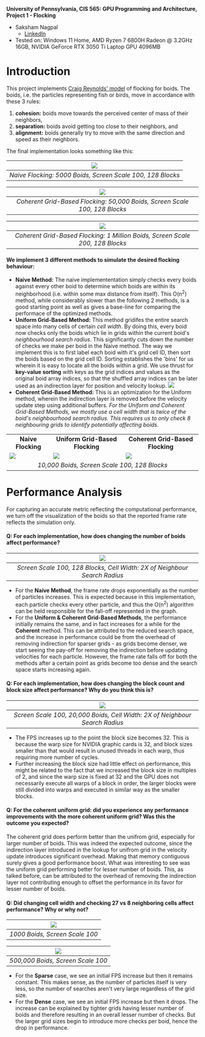 **University of Pennsylvania, CIS 565: GPU Programming and Architecture,
Project 1 - Flocking**

* Saksham Nagpal  
  * [LinkedIn](https://www.linkedin.com/in/nagpalsaksham/)
* Tested on: Windows 11 Home, AMD Ryzen 7 6800H Radeon @ 3.2GHz 16GB, NVIDIA GeForce RTX 3050 Ti Laptop GPU 4096MB

Introduction  
====
This project implements [Craig Reynolds' model](https://www.red3d.com/cwr/boids/) of flocking for boids. The boids, i.e. the particles representing fish or birds, move in accordance with these 3 rules:
1. <b>cohesion:</b> boids move towards the perceived center of mass of their neighbors,
2. <b>separation:</b> boids avoid getting too close to their neighbors, and
3. <b>alignment:</b> boids generally try to move with the same direction and speed as their neighbors.

The final implementation looks something like this:  

| ![](images/naive_5k_ss100_block128.gif) | 
|:--:| 
| *Naive Flocking: 5000 Boids, Screen Scale 100, 128 Blocks* |

| ![](images/coher_50k_ss100_block128.gif) | 
|:--:| 
| *Coherent Grid-Based Flocking: 50,000 Boids, Screen Scale 100, 128 Blocks* |

| ![](images/coher_1M_ss200_block128.gif) | 
|:--:| 
| *Coherent Grid-Based Flocking: 1 Million Boids, Screen Scale 200, 128 Blocks* |

#### We implement 3 different methods to simulate the desired flocking behaviour:
* **Naive Method:** The naive implemententation simply checks every boids against every other boid to determine which boids are within its neighborhood (i.e. within some max distance from itself). This O(n<sup>2</sup>) method, while considerably slower than the following 2 methods, is a good starting point as well as gives a base-line for comparing the performace of the optimized methods.
* **Uniform Grid-Based Method:** This method gridifes the entire search space into many cells of certain _cell width_. By doing this, every boid now checks only the boids which lie in grids within the current boid's _neighbourhood search radius_. This significantly cuts down the number of checks we make per boid in the Naive method. The way we implement this is to first label each boid with it's grid cell ID, then sort the boids based on the grid cell ID. Sorting establishes the 'bins' for us wherein it is easy to locate all the boids within a grid. We use thrust for **key-value sorting** with keys as the grid indices and values as the original boid array indices, so that the shuffled array indices can be later used as an indirection layer for position and velocity lookup.
![](images/Boids%20Ugrid%20neighbor%20search%20shown.png)
* **Coherent Grid-Based Method:** This is an optimization for the Uniform method, wherein the indirection layer is removed before the velocity update step using additional buffers.
_For the Uniform and Coherent Grid-Based Methods, we mostly use a cell width that is twice of the boid's neighbourhood search radius. This requires us to only check 8 neighbouring grids to identify potentially affecting boids._

 <table>
  <tr>
    <td align="center"><b>Naive Flocking</b></td>
    <td align="center"><b>Uniform Grid-Based Flocking</b></td>
    <td align="center"><b>Coherent Grid-Based Flocking</b></td>
  </tr>
  <tr>
    <td><img src="images/naive_10k_ss100_block128.gif" /></td>
    <td><img src="images/unif_10k_ss100_block128.gif" /></td>
    <td><img src="images/coher_10k_ss100_block128.gif" /></td>
  </tr>
  <tr>
    <td colspan="3" align="center"><i>10,000 Boids, Screen Scale 100, 128 Blocks</i></td>
  </tr>
</table>

Performance Analysis
===
For capturing an accurate metric reflecting the computational performance, we turn off the visualization of the boids so that the reported frame rate reflects the simulation only.
#### Q: For each implementation, how does changing the number of boids affect performance?
| ![](images/NoOfBoids_VS_FPS_blocksize128_ss100_cellwidth2X.png) | 
|:--:| 
| *Screen Scale 100, 128 Blocks, Cell Width: 2X of Neighbour Search Radius* |

* For the <b>Naive Method</b>, the frame rate drops exponentially as the number of particles increases. This is expected because in this implementation, each particle checks every other particle, and thus the O(n<sup>2</sup>) algorithm can be held responsible for the fall-off represented in the graph.
* For the <b>Uniform & Coherent Grid-Based Methods</b>, the performance initially remains the same, and in fact increases for a while for the <b>Coherent</b> method. This can be attributed to the reduced search space, and the increase in performance could be from the overhead of removing indirection for sparser grids - as grids become denser, we start seeing the pay-off for removing the indirection before updating velocities for each particle. However, the frame rate falls off for both the methods after a certain point as grids become too dense and the search space starts increasing again.


#### Q: For each implementation, how does changing the block count and block size affect performance? Why do you think this is?
| ![](images/BlockSize_VS_FPS_boids20k_ss100_cellwidth2X.png) | 
|:--:| 
| *Screen Scale 100, 20,000 Boids, Cell Width: 2X of Neighbour Search Radius* |

* The FPS increases up to the point the block size becomes 32. This is because the warp size for NVIDIA graphic cards is 32, and block sizes smaller than that would result in unused threads in each warp, thus requiring more number of cycles.
* Further increasing the block size had little effect on performance, this might be related to the fact that we increased the block size in multiples of 2, and since the warp size is fixed at 32 and the GPU does not necessarily execute all warps of a block in order, the larger blocks were still divided into warps and executed in similar way as the smaller blocks.


#### Q: For the coherent uniform grid: did you experience any performance improvements with the more coherent uniform grid? Was this the outcome you expected?
The coherent grid does perform better than the unifrom grid, especially for larger number of boids. This was indeed the expected outcome, since the indirection layer introduced in the lookup for unifrom grid in the velocity update introduces significant overhead. Making that memory contiguous surely gives a good performance boost. What was interesting to see was the uniform grid performing better for lesser number of boids. This, as talked before, can be attributed to the overhead of removing the indirection layer not contributing enough to offset the performance in its favor for lesser number of boids.

#### Q: Did changing cell width and checking 27 vs 8 neighboring cells affect performance? Why or why not?
| ![](images/cellwidth_vs_fps_sparse.png) |
|:--:| 
| *1000 Boids, Screen Scale 100* |

| ![](images/cellwidth_vs_fps_dense.png) |
|:--:| 
| *500,000 Boids, Screen Scale 100* |

* For the <b>Sparse</b> case, we see an initial FPS increase but then it remains constant. This makes sense, as the number of particles itself is very less, so the number of searches aren't very large regardless of the grid size.
* For the <b>Dense</b> case, we see an initial FPS increase but then it drops. The increase can be explained by tighter grids having lesser number of boids and therefore resulting in an overall lesser number of checks. But the larger grid sizes begin to introduce more checks per boid, hence the drop in performance.
